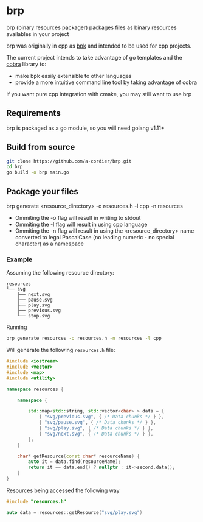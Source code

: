 # brp

brp (binary resources packager) packages files as binary resources availables in your project

brp was originally in cpp as [bpk](https://github.com/a-cordier/bpk) and intended to be used for cpp projects.

The current project intends to take advantage of go templates and the [cobra](https://github.com/spf13/cobra) library to:

  - make bpk easily extensible to other languages
  - provide a more intuitive command line tool by taking advantage of cobra


If you want pure cpp integration with cmake, you may still want to use brp

## Requirements

brp is packaged as a go module, so you will need golang v1.11+

## Build from source

```sh
git clone https://github.com/a-cordier/brp.git
cd brp
go build -o brp main.go
```

## Package your files

brp generate <resource_directory> -o resources.h -l cpp -n resources

  - Ommiting the -o flag will result in writing to stdout
  - Ommiting the -l flag will result in using cpp language
  - Ommiting the -n flag will result in using the <resource_directory> name converted to legal PascalCase (no leading numeric - no special character) as a namespace

### Example

Assuming the following resource directory:

```
resources
└── svg
    ├── next.svg
    ├── pause.svg
    ├── play.svg
    ├── previous.svg
    └── stop.svg
```

Running

```sh
brp generate resources -o resources.h -n resources -l cpp
```

Will generate the following `resources.h` file:

```cpp
#include <iostream>
#include <vector>
#include <map>
#include <utility>

namespace resources {

	namespace {

		std::map<std::string, std::vector<char> > data = {
			{ "svg/previous.svg", { /* Data chunks */ } },
			{ "svg/pause.svg", { /* Data chunks */ } },
			{ "svg/play.svg", { /* Data chunks */ } },
			{ "svg/next.svg", { /* Data chunks */ } },
		};
	}

	char* getResource(const char* resourceName) {
		auto it = data.find(resourceName);
		return it == data.end() ? nullptr : it->second.data();
	}
}
```

Resources being accessed the following way

```cpp
#include "resources.h"

auto data = resources::getResource("svg/play.svg")
```